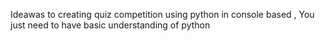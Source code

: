 
Ideawas to creating quiz competition using python in console based ,
You just need to have basic understanding of python
